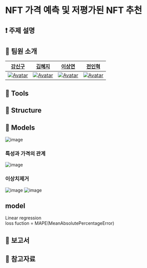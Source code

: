  

# NFT 가격 예측 및 저평가된 NFT 추천


## ❗ 주제 설명


## 👋 팀원 소개
|[강신구](https://github.com/Kang-singu)|[김혜지](https://github.com/h-y-e-j-i)|[이상연](https://github.com/qwedsazxc456)|[전인혁](https://github.com/inhyeokJeon)|
| :-------------------------------------------------------------------------------------------------------------------------------------------------------: | :-----------------------------------------------------------------------------------------------------: | :---------------------------------------------------------------------------------------------------------------------------------------------------: | :----------------------------------------------------------------------------------------------------------------------------------------------------: |
|  [![Avatar](https://user-images.githubusercontent.com/58590260/163955612-1e3c1752-9c68-4cb1-af8f-c99b99625750.jpg)](https://github.com/Kang-singu) | [![Avatar](https://user-images.githubusercontent.com/58590260/163910721-c067c68a-9612-4e70-a464-a4bb84eea97e.jpg)](https://github.com/h-y-e-j-i) | [![Avatar](https://user-images.githubusercontent.com/58590260/163955925-f5609908-6984-412f-8df6-ae490517ddf4.jpg)](https://github.com/qwedsazxc456) | [![Avatar](https://user-images.githubusercontent.com/58590260/163956020-891ce159-3233-469d-a83c-4c0926ec438a.jpg)](https://github.com/inhyeokJeon) |


## 🔨 Tools


## 🏢 Structure


## 🏢 Models

![image](https://user-images.githubusercontent.com/93507736/172513156-2091879d-56db-40be-9b05-9b73bde50847.png)


### 특성과 가격의 관계
![image](https://user-images.githubusercontent.com/93507736/172512982-2c924755-24a0-43fd-998b-ec0340357e1f.png)


### 이상치제거
![image](https://user-images.githubusercontent.com/93507736/172513031-0382de69-5713-4a4e-bfc3-04217287d12b.png)
![image](https://user-images.githubusercontent.com/93507736/172513060-183d824d-95ea-425b-8b18-1972f6677640.png)

## model
Linear regression  
loss fuction = MAPE(MeanAbsolutePercentageError)

## 📒 보고서



## 📜 참고자료

